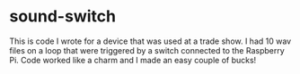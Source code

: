 # sound-switch

This is code I wrote for a device that was used at a trade show.  I had 10 wav files on a loop that were triggered by a switch connected to the Raspberry Pi.  Code worked like a charm and I made an easy couple of bucks!
